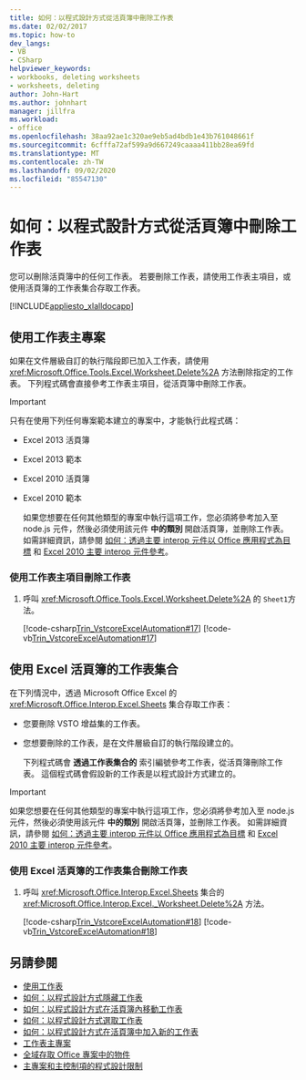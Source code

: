 ```yaml
---
title: 如何：以程式設計方式從活頁簿中刪除工作表
ms.date: 02/02/2017
ms.topic: how-to
dev_langs:
- VB
- CSharp
helpviewer_keywords:
- workbooks, deleting worksheets
- worksheets, deleting
author: John-Hart
ms.author: johnhart
manager: jillfra
ms.workload:
- office
ms.openlocfilehash: 38aa92ae1c320ae9eb5ad4bdb1e43b761048661f
ms.sourcegitcommit: 6cfffa72af599a9d667249caaaa411bb28ea69fd
ms.translationtype: MT
ms.contentlocale: zh-TW
ms.lasthandoff: 09/02/2020
ms.locfileid: "85547130"
---
```

# <a name="how-to-programmatically-delete-worksheets-from-workbooks"></a>如何：以程式設計方式從活頁簿中刪除工作表
  您可以刪除活頁簿中的任何工作表。 若要刪除工作表，請使用工作表主項目，或使用活頁簿的工作表集合存取工作表。

 [!INCLUDE[appliesto_xlalldocapp](includes/appliesto-xlalldocapp-md.md)]

## <a name="use-the-worksheet-host-item"></a>使用工作表主專案
 如果在文件層級自訂的執行階段即已加入工作表，請使用 <xref:Microsoft.Office.Tools.Excel.Worksheet.Delete%2A> 方法刪除指定的工作表。 下列程式碼會直接參考工作表主項目，從活頁簿中刪除工作表。

> [!IMPORTANT]
> 只有在使用下列任何專案範本建立的專案中，才能執行此程式碼：
>
> - Excel 2013 活頁簿
> - Excel 2013 範本
> - Excel 2010 活頁簿
> - Excel 2010 範本
>
>   如果您想要在任何其他類型的專案中執行這項工作，您必須將參考加入至 node.js 元件，然後必須使用該元件 **中的類別** 開啟活頁簿，並刪除工作表。 如需詳細資訊，請參閱 [如何：透過主要 interop 元件以 Office 應用程式為目標](how-to-target-office-applications-through-primary-interop-assemblies.md) 和 [Excel 2010 主要 interop 元件參考](office-primary-interop-assemblies.md)。

### <a name="to-delete-a-worksheet-by-using-a-worksheet-host-item"></a>使用工作表主項目刪除工作表

1. 呼叫 <xref:Microsoft.Office.Tools.Excel.Worksheet.Delete%2A> 的 `Sheet1`方法。

     [!code-csharp[Trin_VstcoreExcelAutomation#17](codesnippet/CSharp/Trin_VstcoreExcelAutomationCS/Sheet1.cs#17)]
     [!code-vb[Trin_VstcoreExcelAutomation#17](codesnippet/VisualBasic/Trin_VstcoreExcelAutomation/Sheet1.vb#17)]

## <a name="use-the-sheets-collection-of-the-excel-workbook"></a>使用 Excel 活頁簿的工作表集合
 在下列情況中，透過 Microsoft Office Excel 的 <xref:Microsoft.Office.Interop.Excel.Sheets> 集合存取工作表：

- 您要刪除 VSTO 增益集的工作表。

- 您想要刪除的工作表，是在文件層級自訂的執行階段建立的。

  下列程式碼會 **透過工作表集合的** 索引編號參考工作表，從活頁簿刪除工作表。 這個程式碼會假設新的工作表是以程式設計方式建立的。

> [!IMPORTANT]
> 如果您想要在任何其他類型的專案中執行這項工作，您必須將參考加入至 node.js 元件，然後必須使用該元件 **中的類別** 開啟活頁簿，並刪除工作表。 如需詳細資訊，請參閱 [如何：透過主要 interop 元件以 Office 應用程式為目標](how-to-target-office-applications-through-primary-interop-assemblies.md) 和 [Excel 2010 主要 interop 元件參考](office-primary-interop-assemblies.md)。

### <a name="to-delete-a-worksheet-by-using-the-sheets-collection-of-the-excel-workbook"></a>使用 Excel 活頁簿的工作表集合刪除工作表

1. 呼叫 <xref:Microsoft.Office.Interop.Excel.Sheets> 集合的 <xref:Microsoft.Office.Interop.Excel._Worksheet.Delete%2A> 方法。

     [!code-csharp[Trin_VstcoreExcelAutomation#18](codesnippet/CSharp/Trin_VstcoreExcelAutomationCS/Sheet1.cs#18)]
     [!code-vb[Trin_VstcoreExcelAutomation#18](codesnippet/VisualBasic/Trin_VstcoreExcelAutomation/Sheet1.vb#18)]

## <a name="see-also"></a>另請參閱
- [使用工作表](working-with-worksheets.md)
- [如何：以程式設計方式隱藏工作表](how-to-programmatically-hide-worksheets.md)
- [如何：以程式設計方式在活頁簿內移動工作表](how-to-programmatically-move-worksheets-within-workbooks.md)
- [如何：以程式設計方式選取工作表](how-to-programmatically-select-worksheets.md)
- [如何：以程式設計方式在活頁簿中加入新的工作表](how-to-programmatically-add-new-worksheets-to-workbooks.md)
- [工作表主專案](worksheet-host-item.md)
- [全域存取 Office 專案中的物件](global-access-to-objects-in-office-projects.md)
- [主專案和主控制項的程式設計限制](programmatic-limitations-of-host-items-and-host-controls.md)
